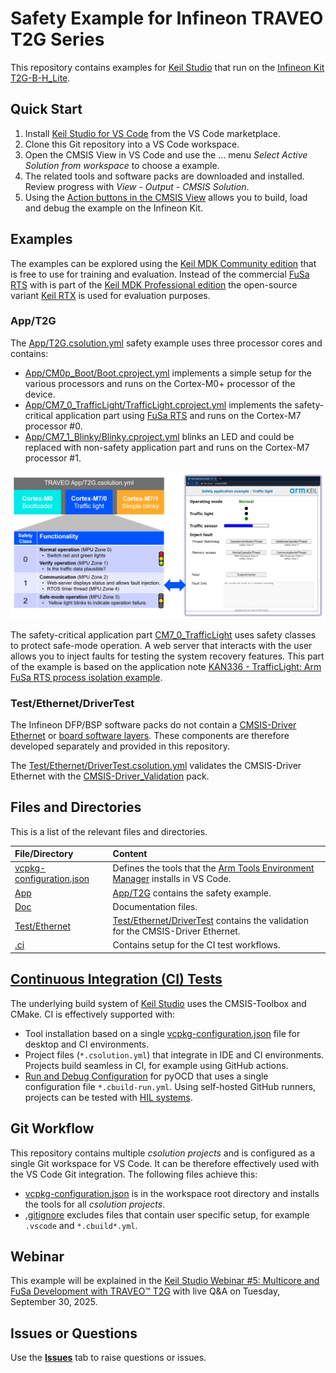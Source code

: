 # Safety Example for Infineon TRAVEO T2G Series

This repository contains examples for [Keil Studio](https://www.keil.arm.com/) that run on the [Infineon Kit T2G-B-H_Lite](https://www.keil.arm.com/packs/kit_t2g-b-h_lite_bsp-infineon).

## Quick Start

1. Install [Keil Studio for VS Code](https://marketplace.visualstudio.com/items?itemName=Arm.keil-studio-pack) from the VS Code marketplace.
2. Clone this Git repository into a VS Code workspace.
3. Open the CMSIS View in VS Code and use the ... menu *Select Active Solution from workspace* to choose a example.
4. The related tools and software packs are downloaded and installed. Review progress with *View - Output - CMSIS Solution*.
5. Using the [Action buttons in the CMSIS View](https://github.com/ARM-software/vscode-cmsis-csolution?tab=readme-ov-file#action-buttons) allows you to build, load and debug the example on the Infineon Kit.

## Examples

The examples can be explored using the [Keil MDK Community edition](https://www.keil.arm.com/keil-mdk/#mdk-v6-editions) that is free to use for training and evaluation. Instead of the commercial [FuSa RTS](https://developer.arm.com/Tools%20and%20Software/Keil%20MDK/FuSa%20Run-Time%20System) with is part of the [Keil MDK Professional edition](https://www.keil.arm.com/keil-mdk/#mdk-v6-editions) the open-source variant [Keil RTX](https://developer.arm.com/Tools%20and%20Software/Keil%20MDK/RTX5%20RTOS) is used for evaluation purposes.

### App/T2G

The [App/T2G.csolution.yml](./App/T2G.csolution.yml) safety example uses three processor cores and contains:

- [App/CM0p_Boot/Boot.cproject.yml](./App/CM0p_Boot/Boot.cproject.yml) implements a simple setup for the various processors and runs on the Cortex-M0+ processor of the device.
- [App/CM7_0_TrafficLight/TrafficLight.cproject.yml](./App/CM7_0_TrafficLight/TrafficLight.cproject.yml) implements the safety-critical application part using [FuSa RTS](https://developer.arm.com/Tools%20and%20Software/Keil%20MDK/FuSa%20Run-Time%20System) and runs on the Cortex-M7 processor #0.
- [App/CM7_1_Blinky/Blinky.cproject.yml](./App/CM7_1_Blinky/Blinky.cproject.yml) blinks an LED and could be replaced with non-safety application part and runs on the Cortex-M7 processor #1.

![App_T2G Safety Example](./Doc/App_T2G.png "App_T2G Safety Example")

The safety-critical application part [CM7_0_TrafficLight](./App/CM7_0_TrafficLight/TrafficLight.cproject.yml) uses safety classes to protect safe-mode operation. A web server that interacts with the user allows you to inject faults for testing the system recovery features. This part of the example is based on the application note [KAN336 - TrafficLight: Arm FuSa RTS process isolation example](https://developer.arm.com/documentation/kan336/latest).

### Test/Ethernet/DriverTest

The Infineon DFP/BSP software packs do not contain a [CMSIS-Driver Ethernet](https://arm-software.github.io/CMSIS_6/latest/Driver/group__eth__interface__gr.html) or [board software layers](https://open-cmsis-pack.github.io/cmsis-toolbox/ReferenceApplications/#board-layer). These components are therefore developed separately and provided in this repository.

The [Test/Ethernet/DriverTest.csolution.yml](./Test/Ethernet/DriverTest.csolution.yml) validates the CMSIS-Driver Ethernet with the [CMSIS-Driver_Validation](https://github.com/ARM-software/CMSIS-Driver_Validation) pack.

## Files and Directories

This is a list of the relevant files and directories.

File/Directory                            | Content
:-----------------------------------------|:---------------------------------------------------------
[vcpkg-configuration.json](./vcpkg-configuration.json) | Defines the tools that the [Arm Tools Environment Manager](https://marketplace.visualstudio.com/items?itemName=Arm.environment-manager) installs in VS Code.
[App](./App)                              | [App/T2G](#appt2g) contains the safety example.
[Doc](./Doc)                              | Documentation files.
[Test/Ethernet](./Test/Ethernet)          | [Test/Ethernet/DriverTest](#testethernetdrivertest) contains the validation for the CMSIS-Driver Ethernet.
[.ci](./.ci)                              | Contains setup for the CI test workflows.

## [Continuous Integration (CI) Tests](https://en.wikipedia.org/wiki/Continuous_integration)

The underlying build system of [Keil Studio](https://www.keil.arm.com/) uses the CMSIS-Toolbox and CMake. CI is effectively supported with:

- Tool installation based on a single [vcpkg-configuration.json](./vcpkg-configuration.json) file for desktop and CI environments.
- Project files (`*.csolution.yml`) that integrate in IDE and CI environments. Projects build seamless in CI, for example using GitHub actions.
- [Run and Debug Configuration](https://open-cmsis-pack.github.io/cmsis-toolbox/build-overview/#run-and-debug-configuration) for pyOCD that uses a single configuration file `*.cbuild-run.yml`. Using self-hosted GitHub runners, projects can be tested with [HIL systems](https://en.wikipedia.org/wiki/Hardware-in-the-loop_simulation).

## Git Workflow

This repository contains multiple *csolution projects* and is configured as a single Git workspace for VS Code. It can be therefore effectively used with the VS Code Git integration. The following files achieve this:

- [vcpkg-configuration.json](./vcpkg-configuration.json) is in the workspace root directory and installs the tools for all *csolution projects*.
- [.gitignore](./.gitignore) excludes files that contain user specific setup, for example `.vscode` and `*.cbuild*.yml`.

## Webinar

This example will be explained in the [Keil Studio Webinar #5: Multicore and FuSa Development with TRAVEO™ T2G](https://www.arm.com/resources/webinar/keil-studio-session-5) with live Q&A on Tuesday, September 30, 2025.

## Issues or Questions

Use the [**Issues**](./issues) tab to raise questions or issues.
